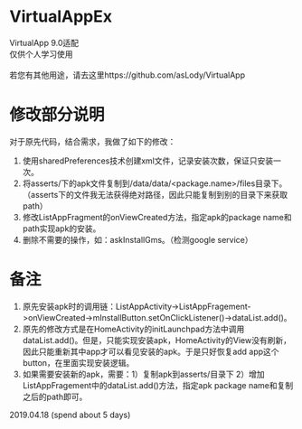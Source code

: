 # VirtualAppEx
VirtualApp 9.0适配\
仅供个人学习使用\
\
若您有其他用途，请去这里https://github.com/asLody/VirtualApp

# 修改部分说明

对于原先代码，结合需求，我做了如下的修改：

1. 使用sharedPreferences技术创建xml文件，记录安装次数，保证只安装一次。
2. 将asserts/下的apk文件复制到/data/data/<package.name>/files目录下。（asserts下的文件我无法获得绝对路径，因此只能复制到别的目录下来获取path）
3. 修改ListAppFragment的onViewCreated方法，指定apk的package name和path实现apk的安装。
4. 删除不需要的操作，如：askInstallGms。（检测google service）

# 备注

1. 原先安装apk时的调用链：ListAppActivity->ListAppFragement->onViewCreated->mInstallButton.setOnClickListener()->dataList.add()。
2. 原先的修改方式是在HomeActivity的initLaunchpad方法中调用dataList.add()。但是，只能实现安装apk，HomeActivity的View没有刷新，因此只能重新其中app才可以看见安装的apk。于是只好恢复add app这个button，在里面实现安装逻辑。
3. 如果需要安装新的apk，需要：1）复制apk到asserts/目录下 2）增加ListAppFragement中的dataList.add()方法，指定apk package name和复制之后的path即可。

2019.04.18 (spend about 5 days)
